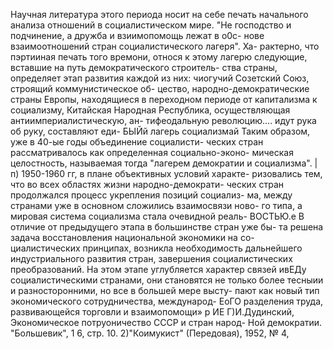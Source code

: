 Научная литература этого периода носит на себе печать
начального анализа отношений в социалистическом мире. "Не
господство и подчинение, а дружба и взиимопомощь лежат в о0с-
нове взаимоотношений стран социалистического лагеря". Ха-
рактерно, что пэртииная печать того времони, относя к этому
лагерю следующие, вставшие на путь демократического строитель-
ства страны, определяет этап развития каждой из них:
чиогучий Созетский Союз, строящий коммунистическое об-
цество, народно-демократические страны Европы, находящиеся
в переходном периоде от капитализма к социализму, Китайская
Народная Республика, осуществляющая антиимпериалистическую, ан-
тифеодальную революцию.... идут рука об руку, составляют еди-
БЫЙй лагерь социализмай
Таким образом, уже в 40-ые годы объединение социалисти-
ческих стран рассматривалось как определенная социально-эконо-
мическая целостность, называемая тогда "лагерем демократии и
социализма". |
п) 1950-1960 гг, в плане объективных условий характе-
ризовались тем, что во всех областях жизни народно-демократи-
ческих стран продолжался процесс укрепления позиций социализ-
ма, между странами уже в основном сложились взаимосвязи ново-
го типа, а мировая система социализма стала очевидной реаль-
ВОСТЬЮ.е
В отличие от предыдущего этапа в большинстве стран уже бы-
та решена задача восстановления национальной экономики на со-
циалистических принципах, возникла необходимость дальнейшего
индустриального развития стран, завершения социалистических
преобразований. На этом этапе углубляется характер связей
ивЕДу социалистическими странами, они становятся не только
более тесныии и разносторонними, но все в большей мере высту-
пают как новый тип экономического сотрудничества, международ-
ЕоГО разделения труда, развивающейся торговли и взаимопомощи»
р ИЕ
Г)И.Дудинский, Экономическое потруоничество СССР и стран народ-
Ной демократии. "Большевик", 1 6, стр. 10.
2)"Коимукист" (Передовая), 1952, № 4,
